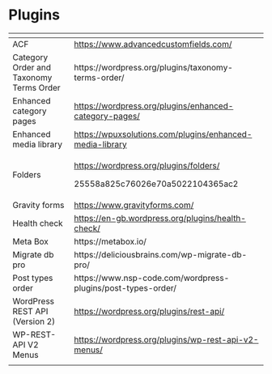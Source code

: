 # Plugins

<table>
  <thead>
    <tr>
      <th style="text-align:left"></th>
      <th style="text-align:left"></th>
    </tr>
  </thead>
  <tbody>
    <tr>
      <td style="text-align:left">ACF</td>
      <td style="text-align:left"><a href="https://www.advancedcustomfields.com/">https://www.advancedcustomfields.com/</a>
      </td>
    </tr>
    <tr>
      <td style="text-align:left">Category Order and Taxonomy Terms Order</td>
      <td style="text-align:left">https://wordpress.org/plugins/taxonomy-terms-order/</td>
    </tr>
    <tr>
      <td style="text-align:left">Enhanced category pages</td>
      <td style="text-align:left"><a href="https://wordpress.org/plugins/enhanced-category-pages/">https://wordpress.org/plugins/enhanced-category-pages/</a>
      </td>
    </tr>
    <tr>
      <td style="text-align:left">Enhanced media library</td>
      <td style="text-align:left"><a href="https://wpuxsolutions.com/plugins/enhanced-media-library">https://wpuxsolutions.com/plugins/enhanced-media-library</a>
      </td>
    </tr>
    <tr>
      <td style="text-align:left">Folders</td>
      <td style="text-align:left">
        <p><a href="https://wordpress.org/plugins/folders/">https://wordpress.org/plugins/folders/</a>
        </p>
        <p>25558a825c76026e70a5022104365ac2</p>
      </td>
    </tr>
    <tr>
      <td style="text-align:left">Gravity forms</td>
      <td style="text-align:left"><a href="https://www.gravityforms.com/">https://www.gravityforms.com/</a>
      </td>
    </tr>
    <tr>
      <td style="text-align:left">Health check</td>
      <td style="text-align:left"><a href="https://en-gb.wordpress.org/plugins/health-check/">https://en-gb.wordpress.org/plugins/health-check/</a>
      </td>
    </tr>
    <tr>
      <td style="text-align:left">Meta Box</td>
      <td style="text-align:left">https://metabox.io/</td>
    </tr>
    <tr>
      <td style="text-align:left">Migrate db pro</td>
      <td style="text-align:left">https://deliciousbrains.com/wp-migrate-db-pro/</td>
    </tr>
    <tr>
      <td style="text-align:left">Post types order</td>
      <td style="text-align:left">https://www.nsp-code.com/wordpress-plugins/post-types-order/</td>
    </tr>
    <tr>
      <td style="text-align:left">WordPress REST API (Version 2)</td>
      <td style="text-align:left"><a href="https://wordpress.org/plugins/rest-api/">https://wordpress.org/plugins/rest-api/</a>
      </td>
    </tr>
    <tr>
      <td style="text-align:left">WP-REST-API V2 Menus</td>
      <td style="text-align:left"><a href="https://wordpress.org/plugins/wp-rest-api-v2-menus/">https://wordpress.org/plugins/wp-rest-api-v2-menus/</a>
      </td>
    </tr>
    <tr>
      <td style="text-align:left"></td>
      <td style="text-align:left"></td>
    </tr>
  </tbody>
</table>